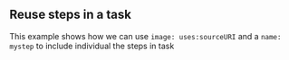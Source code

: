 ## Reuse steps in a task 

This example shows how we can use `image: uses:sourceURI` and a `name: mystep` to include individual the steps in task 